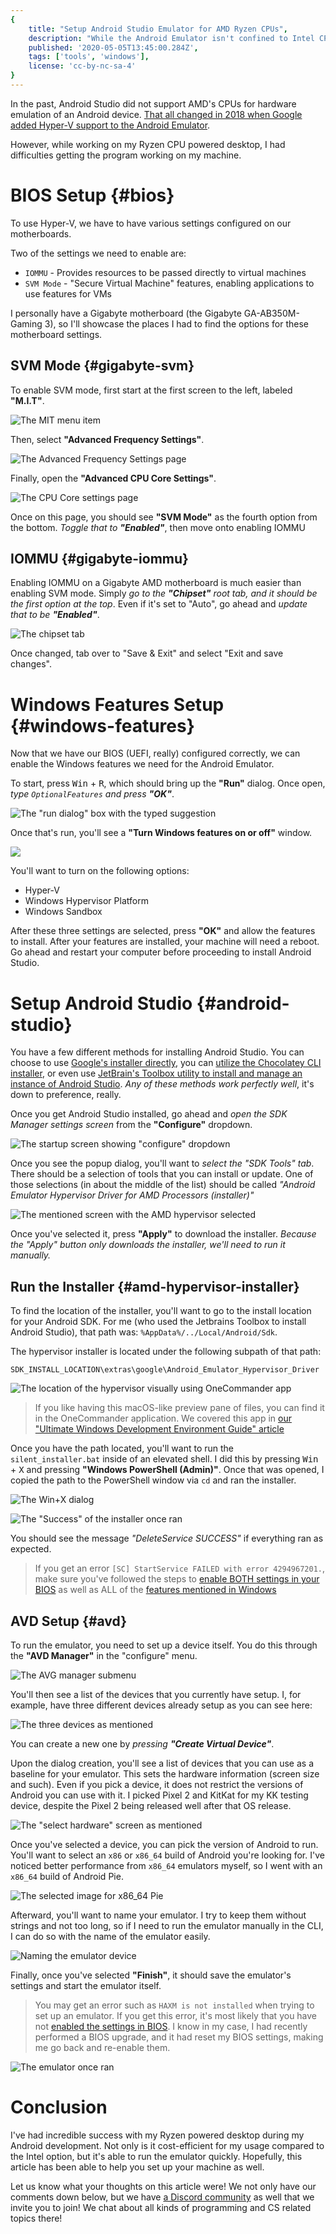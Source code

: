 ```yaml
---
{
	title: "Setup Android Studio Emulator for AMD Ryzen CPUs",
	description: "While the Android Emulator isn't confined to Intel CPUs anymore, it can be tricky to setup for AMD Ryzen CPUs. Let's explain how to do so.",
	published: '2020-05-05T13:45:00.284Z',
	tags: ['tools', 'windows'],
	license: 'cc-by-nc-sa-4'
}
---
```


In the past, Android Studio did not support AMD's CPUs for hardware emulation of an Android device. [That all changed in 2018 when Google added Hyper-V support to the Android Emulator](https://android-developers.googleblog.com/2018/07/android-emulator-amd-processor-hyper-v.html).

However, while working on my Ryzen CPU powered desktop, I had difficulties getting the program working on my machine. 

# BIOS Setup {#bios}

To use Hyper-V, we have to have various settings configured on our motherboards.

Two of the settings we need to enable are:

- `IOMMU` - Provides resources to be passed directly to virtual machines
- `SVM Mode` - "Secure Virtual Machine" features, enabling applications to use features for VMs

I personally have a Gigabyte motherboard (the Gigabyte GA-AB350M-Gaming 3), so I'll showcase the places I had to find the options for these motherboard settings.

## SVM Mode {#gigabyte-svm}

To enable SVM mode, first start at the first screen to the left, labeled **"M.I.T"**.

![The MIT menu item](./mit_menu.jpg)

Then, select **"Advanced Frequency Settings"**.

![The Advanced Frequency Settings page](./frequency_settings.jpg)

Finally, open the **"Advanced CPU Core Settings"**.

![The CPU Core settings page](./svm_mode.jpg)

Once on this page, you should see **"SVM Mode"** as the fourth option from the bottom. _Toggle that to **"Enabled"**_, then move onto enabling IOMMU

## IOMMU {#gigabyte-iommu}

Enabling IOMMU on a Gigabyte AMD motherboard is much easier than enabling SVM mode. Simply _go to the **"Chipset"** root tab, and it should be the first option at the top_. Even if it's set to "Auto", go ahead and _update that to be **"Enabled"**_.

![The chipset tab](./iommu.jpg)



Once changed, tab over to "Save & Exit" and select "Exit and save changes".

<!-- ::in-content-ad title="Consider supporting" body="Donating any amount will help towards further development of articles like this." button-text="Visit our Open Collective" button-href="https://opencollective.com/playfulprogramming" -->

# Windows Features Setup {#windows-features}

Now that we have our BIOS (UEFI, really) configured correctly, we can enable the Windows features we need for the Android Emulator.

To start, press <kbd>Win</kbd> + <kbd>R</kbd>, which should bring up the **"Run"** dialog. Once open, _type `OptionalFeatures` and press **"OK"**_. 

![The "run dialog" box with the typed suggestion](./run_dialog.png)

Once that's run, you'll see a **"Turn Windows features on or off"** window.

![](./windows_10_add_features.png)

You'll want to turn on the following options:

- Hyper-V
- Windows Hypervisor Platform
- Windows Sandbox

After these three settings are selected, press **"OK"** and allow the features to install. After your features are installed, your machine will need a reboot. Go ahead and restart your computer before proceeding to install Android Studio.

# Setup Android Studio {#android-studio}

You have a few different methods for installing Android Studio. You can choose to use [Google's installer directly](https://developer.android.com/studio/install), you can [utilize the Chocolatey CLI installer](https://chocolatey.org/packages/AndroidStudio), or even use [JetBrain's Toolbox utility to install and manage an instance of Android Studio](https://www.jetbrains.com/toolbox-app/). _Any of these methods work perfectly well_, it's down to preference, really. 

Once you get Android Studio installed, go ahead and _open the SDK Manager settings screen_ from the **"Configure"** dropdown.

![The startup screen showing "configure" dropdown](./android_studio_configure.png)

Once you see the popup dialog, you'll want to _select the "SDK Tools" tab_. There should be a selection of tools that you can install or update. One of those selections (in about the middle of the list) should be called _"Android Emulator Hypervisor Driver for AMD Processors (installer)"_

![The mentioned screen with the AMD hypervisor selected](./select_amd_hypervisor.png)





Once you've selected it, press **"Apply"** to download the installer. _Because the "Apply" button only downloads the installer, we'll need to run it manually._ 

## Run the Installer {#amd-hypervisor-installer}

To find the location of the installer, you'll want to go to the install location for your Android SDK. For me (who used the Jetbrains Toolbox to install Android Studio), that path was: `%AppData%/../Local/Android/Sdk`. 

The hypervisor installer is located under the following subpath of that path:

```
SDK_INSTALL_LOCATION\extras\google\Android_Emulator_Hypervisor_Driver
```

![The location of the hypervisor visually using OneCommander app](./hypervisor_filesystem_path.png)

> If you like having this macOS-like preview pane of files, you can find it in the OneCommander application. We covered this app in [our "Ultimate Windows Development Environment Guide" article](/posts/ultimate-windows-development-environment-guide/#Paid)

Once you have the path located, you'll want to run the `silent_installer.bat` inside of an elevated shell. I did this by pressing <kbd>Win</kbd> + <kbd>X</kbd> and pressing **"Windows PowerShell (Admin)"**. Once that was opened, I copied the path to the PowerShell window via `cd` and ran the installer.

![The Win+X dialog](./win_x.png)

![The "Success" of the installer once ran](./installer_ran.png)

You should see the message _"DeleteService SUCCESS"_ if everything ran as expected.

> If you get an error `[SC] StartService FAILED with error 4294967201.`, make sure you've followed the steps to [enable BOTH settings in your BIOS](#bios) as well as ALL of the [features mentioned in Windows](#windows-features)

## AVD Setup {#avd}

To run the emulator, you need to set up a device itself. You do this through the **"AVD Manager"** in the "configure" menu.

![The AVG manager submenu](./avd_manager.png)

You'll then see a list of the devices that you currently have setup. I, for example, have three different devices already setup as you can see here:

![The three devices as mentioned](./virtual_devices.png)

You can create a new one by _pressing **"Create Virtual Device"**_.

Upon the dialog creation, you'll see a list of devices that you can use as a baseline for your emulator. This sets the hardware information (screen size and such). Even if you pick a device, it does not restrict the versions of Android you can use with it. I picked Pixel 2 and KitKat for my KK testing device, despite the Pixel 2 being released well after that OS release. 

![The "select hardware" screen as mentioned](./select_virtual_device.png)

Once you've selected a device, you can pick the version of Android to run. You'll want to select an `x86` or `x86_64` build of Android you're looking for. I've noticed better performance from `x86_64` emulators myself, so I went with an `x86_64` build of Android Pie.

![The selected image for x86_64 Pie](./pie_device.png)

Afterward, you'll want to name your emulator. I try to keep them without strings and not too long, so if I need to run the emulator manually in the CLI, I can do so with the name of the emulator easily.

![Naming the emulator device](./finalize_avd.png)

Finally, once you've selected **"Finish"**, it should save the emulator's settings and start the emulator itself.


> You may get an error such as `HAXM is not installed` when trying to set up an emulator. If you get this error, it's most likely that you have not [enabled the settings in BIOS](#bios). I know in my case, I had recently performed a BIOS upgrade, and it had reset my BIOS settings, making me go back and re-enable them.

![The emulator once ran](./device_running.png)

# Conclusion

I've had incredible success with my Ryzen powered desktop during my Android development. Not only is it cost-efficient for my usage compared to the Intel option, but it's able to run the emulator quickly. Hopefully, this article has been able to help you set up your machine as well. 

Let us know what your thoughts on this article were! We not only have our comments down below, but we have [a Discord community](https://discord.gg/FMcvc6T) as well that we invite you to join! We chat about all kinds of programming and CS related topics there!
